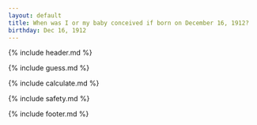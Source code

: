 ```yaml
---
layout: default
title: When was I or my baby conceived if born on December 16, 1912?
birthday: Dec 16, 1912
---
```


{% include header.md %}

{% include guess.md %}

{% include calculate.md %}

{% include safety.md %}

{% include footer.md %}



